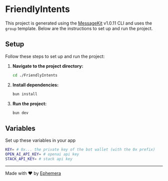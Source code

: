 # FriendlyIntents

This project is generated using the [MessageKit](https://message-kit.vercel.app) v1.0.11 CLI and uses the `group` template. Below are the instructions to set up and run the project.

## Setup

Follow these steps to set up and run the project:

1. **Navigate to the project directory:**
    ```sh
    cd ./FriendlyIntents
    ```

2. **Install dependencies:**
    ```sh
    bun install
    ```

3. **Run the project:**
    ```sh
    bun dev
    ```


## Variables

Set up these variables in your app

```sh
KEY= # 0x... the private key of the bot wallet (with the 0x prefix)
OPEN_AI_API_KEY= # openai api key
STACK_API_KEY= # stack api key
```

---
Made with ❤️ by [Ephemera](https://ephemerahq.com)